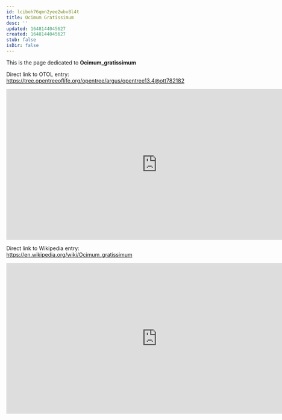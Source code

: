 ```yaml
---
id: lciboh76qmn2yee2wbv8l4t
title: Ocimum Gratissimum
desc: ''
updated: 1648144045627
created: 1648144045627
stub: false
isDir: false
---
```

This is the page dedicated to **Ocimum_gratissimum**


Direct link to OTOL entry: https://tree.opentreeoflife.org/opentree/argus/opentree13.4@ott782182



<html>
    <body>
    <iframe src="https://tree.opentreeoflife.org/opentree/argus/opentree13.4@ott782182"
    width="800" height="400" frameborder="0" allowfullscreen> </iframe>
    </body>
</html>
    


Direct link to Wikipedia entry: https://en.wikipedia.org/wiki/Ocimum_gratissimum



<html>
    <body>
    <iframe src="https://en.wikipedia.org/wiki/Ocimum_gratissimum"
    width="800" height="400" frameborder="0" allowfullscreen> </iframe>
    </body>
</html>
    
